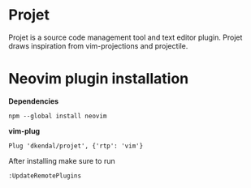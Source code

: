 # Projet

Projet is a source code management tool and text editor plugin. Projet draws
inspiration from vim-projections and projectile.

# Neovim plugin installation

**Dependencies**

```
npm --global install neovim
```

**vim-plug**

```
Plug 'dkendal/projet', {'rtp': 'vim'}
```

After installing make sure to run

```
:UpdateRemotePlugins
```
